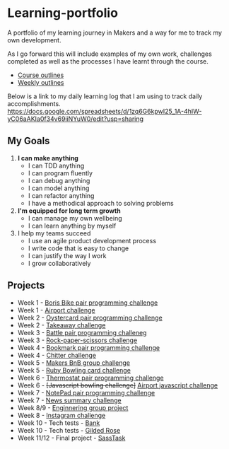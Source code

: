 # Learning-portfolio
A portfolio of my learning journey in Makers and a way for me to track my own development. 


As I go forward this will include examples of my own work, challenges completed as well as the processes I have learnt through the course. 

* [Course outlines](https://github.com/makersacademy/course/blob/master/course_outline.md)
* [Weekly outlines](https://github.com/makersacademy/course/blob/master/week_outlines.md)

Below is a link to my daily learning log that I am using to track daily accomplishments. 
https://docs.google.com/spreadsheets/d/1zq6G6kpwI25_1A-4hIW-yC06aAKIa0f34v69iiNYuW0/edit?usp=sharing


## **My Goals** 

1. **I can make anything**
    * I can TDD anything 
    * I can program fluently
    * I can debug anything 
    * I can model anything 
    * I can refactor anything 
    * I have a methodical approach to solving problems 
2. **I'm equipped for long term growth**
    * I can manage my own wellbeing 
    * I can learn anything by myself 
3. I help my teams succeed
    * I use an agile product development process
    * I write code that is easy to change 
    * I can justify the way I work 
    * I grow collaboratively 
    
    
## **Projects** 

* Week 1 - [Boris Bike pair programming challenge](https://github.com/RTurney/boris-bikes)
* Week 1 - [Airport challenge](https://github.com/RTurney/airport_challenge)
* Week 2 - [Oystercard pair programming challenge](https://github.com/RTurney/oystercard)
* Week 2 - [Takeaway challenge](https://github.com/RTurney/takeaway-challenge)
* Week 3 - [Battle pair programming challeneg](https://github.com/RTurney/the-battle)
* Week 3 - [Rock-paper-scissors challenge](https://github.com/RTurney/rps-challenge)
* Week 4 - [Bookmark pair programming challenge](https://github.com/RTurney/bookmark_manager-1)
* Week 4 - [Chitter challenge](https://github.com/RTurney/chitter-challenge)
* Week 5 - [Makers BnB group challenge](https://github.com/JoshSinyor/makersbnb)
* Week 5 - [Ruby Bowling card challenge](https://github.com/RTurney/bowling-challenge-ruby)
* Week 6 - [Thermostat pair programming challenge](https://github.com/RTurney/Thermostat)
* Week 6 - ~~[Javascript bowling challenge]~~ [Airport javascript challenge](https://github.com/RTurney/airport_challenge_js)
* Week 7 - [NotePad pair programming challenge](https://github.com/PetarSimonovic/noteApp)
* Week 7 - [News summary challenge](https://github.com/RTurney/news-summary-challenge)
* Week 8/9 - [Enginnering group project](https://github.com/jshields123/acebook--Pipeface-)
* Week 8 - [Instagram challenge](https://github.com/RTurney/instagram-challenge)
* Week 10 - Tech tests - [Bank](https://github.com/RTurney/Bank-tech-test)
* Week 10 - Tech tests - [Gilded Rose](https://github.com/RTurney/Gilded-Rose/tree/main/js-jest)
* Week 11/12 - Final project - [SassTask](https://github.com/RTurney/SassTask)



